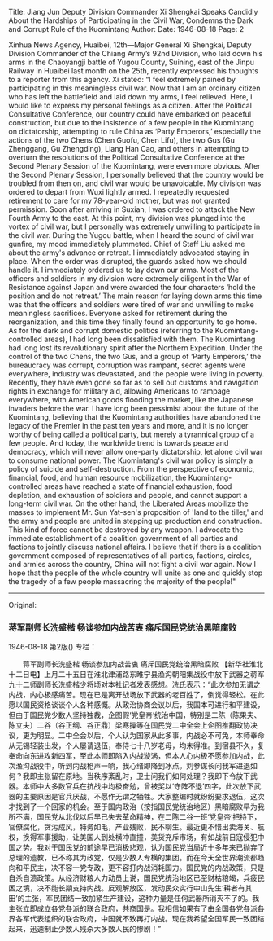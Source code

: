 Title: Jiang Jun Deputy Division Commander Xi Shengkai Speaks Candidly About the Hardships of Participating in the Civil War, Condemns the Dark and Corrupt Rule of the Kuomintang
Author:
Date: 1946-08-18
Page: 2

Xinhua News Agency, Huaibei, 12th—Major General Xi Shengkai, Deputy Division Commander of the Chiang Army’s 92nd Division, who laid down his arms in the Chaoyangji battle of Yugou County, Suining, east of the Jinpu Railway in Huaibei last month on the 25th, recently expressed his thoughts to a reporter from this agency. Xi stated: “I feel extremely pained by participating in this meaningless civil war. Now that I am an ordinary citizen who has left the battlefield and laid down my arms, I feel relieved. Here, I would like to express my personal feelings as a citizen. After the Political Consultative Conference, our country could have embarked on peaceful construction, but due to the insistence of a few people in the Kuomintang on dictatorship, attempting to rule China as ‘Party Emperors,’ especially the actions of the two Chens (Chen Guofu, Chen Lifu), the two Gus (Gu Zhenggang, Gu Zhengding), Liang Han Cao, and others in attempting to overturn the resolutions of the Political Consultative Conference at the Second Plenary Session of the Kuomintang, were even more obvious. After the Second Plenary Session, I personally believed that the country would be troubled from then on, and civil war would be unavoidable. My division was ordered to depart from Wuxi lightly armed. I repeatedly requested retirement to care for my 78-year-old mother, but was not granted permission. Soon after arriving in Suxian, I was ordered to attack the New Fourth Army to the east. At this point, my division was plunged into the vortex of civil war, but I personally was extremely unwilling to participate in the civil war. During the Yugou battle, when I heard the sound of civil war gunfire, my mood immediately plummeted. Chief of Staff Liu asked me about the army's advance or retreat. I immediately advocated staying in place. When the order was disrupted, the guards asked how we should handle it. I immediately ordered us to lay down our arms. Most of the officers and soldiers in my division were extremely diligent in the War of Resistance against Japan and were awarded the four characters ‘hold the position and do not retreat.’ The main reason for laying down arms this time was that the officers and soldiers were tired of war and unwilling to make meaningless sacrifices. Everyone asked for retirement during the reorganization, and this time they finally found an opportunity to go home. As for the dark and corrupt domestic politics (referring to the Kuomintang-controlled areas), I had long been dissatisfied with them. The Kuomintang had long lost its revolutionary spirit after the Northern Expedition. Under the control of the two Chens, the two Gus, and a group of ‘Party Emperors,’ the bureaucracy was corrupt, corruption was rampant, secret agents were everywhere, industry was devastated, and the people were living in poverty. Recently, they have even gone so far as to sell out customs and navigation rights in exchange for military aid, allowing Americans to rampage everywhere, with American goods flooding the market, like the Japanese invaders before the war. I have long been pessimist about the future of the Kuomintang, believing that the Kuomintang authorities have abandoned the legacy of the Premier in the past ten years and more, and it is no longer worthy of being called a political party, but merely a tyrannical group of a few people. And today, the worldwide trend is towards peace and democracy, which will never allow one-party dictatorship, let alone civil war to consume national power. The Kuomintang's civil war policy is simply a policy of suicide and self-destruction. From the perspective of economic, financial, food, and human resource mobilization, the Kuomintang-controlled areas have reached a state of financial exhaustion, food depletion, and exhaustion of soldiers and people, and cannot support a long-term civil war. On the other hand, the Liberated Areas mobilize the masses to implement Mr. Sun Yat-sen's proposition of 'land to the tiller,' and the army and people are united in stepping up production and construction. This kind of force cannot be destroyed by any weapon. I advocate the immediate establishment of a coalition government of all parties and factions to jointly discuss national affairs. I believe that if there is a coalition government composed of representatives of all parties, factions, circles, and armies across the country, China will not fight a civil war again. Now I hope that the people of the whole country will unite as one and quickly stop the tragedy of a few people massacring the majority of the people!"



<hr /> 

Original: 


### 蒋军副师长洗盛楷  畅谈参加内战苦衷  痛斥国民党统治黑暗腐败

1946-08-18
第2版()
专栏：

　　蒋军副师长洗盛楷
    畅谈参加内战苦衷
    痛斥国民党统治黑暗腐败
    【新华社淮北十二日电】上月二十五日在淮北津浦路东睢宁县渔沟朝阳集战役中放下武器之蒋军九十二师副师长洗盛楷少将顷对本社记者发表感想。洗氏表示：“此次参加无谓之内战，内心极感痛苦。现在已是离开战场放下武器的老百姓了，倒觉得轻松。在此愿以国民资格谈谈个人各种感慨。从政治协商会议以后，我国本可进行和平建设，但由于国民党少数人坚持独裁，企图假‘党皇帝’统治中国，特别是二陈（陈果夫、陈立夫）二谷（谷正纲、谷正鼎）梁寒操等在国民党二中全会上企图推翻政协决议，更为明显。二中全会以后，个人认为国家从此多事，内战必不可免，本师奉命从无锡轻装出发，个人屡请退伍，奉侍七十八岁老母，均未得准。到宿县不久，复奉命向东进攻新四军，至此本师即陷入内战漩涡，但本人心内极不愿参加内战，此次渔沟战役中，听到内战枪声一响，我心绪即降到冰点。刘参谋长问我军进退如何？我即主张留在原地。当秩序紊乱时，卫士问我们如何处理？我即下令放下武器。本师中大多数官兵在抗战中均极奋勉，曾被奖以‘守阵不退’四字，此次放下武器的主要原因是官兵厌战，不愿作无谓之牺牲。大家整编时就纷纷要求退伍，这次才找到了一个回家的机会。至于国内政治（按指国民党统治地区）黑暗腐败早为我所不满，国民党从北伐以后早已失去革命精神，在二陈二谷一班‘党皇帝’把持下，官僚腐化，贪污成风，特务如毛，产业残败，民不聊生。最近更不惜出卖海关、航权，换得军事援助，让美国人到处横冲直撞，美货充斥市场，有如战前日寇侵犯中国之势。我对于国民党的前途早已消极悲观，认为国民党当局近十多年来已抛弃了总理的遗教，已不称其为政党，仅是少数人专横的集团。而在今天全世界潮流都趋向和平民主，决不容一党专政，更不容打内战消耗国力。国民党的内战政策，只是自杀自溃政策。从经济财粮人力动员上说，国民党统治地区已至财枯粮竭，兵疲民困之境，决不能长期支持内战。反观解放区，发动民众实行中山先生‘耕者有其田’的主张，军民团结一致加紧生产建设，这种力量是任何武器所消灭不了的。我主张立即成立各党各派的联合政府，共商国是。我相信如果有了由全国各党各派各界各军代表组织的联合政府，中国就不致再打内战。现在我希望全国军民一致团结起来，迅速制止少数人残杀大多数人民的惨剧！”
